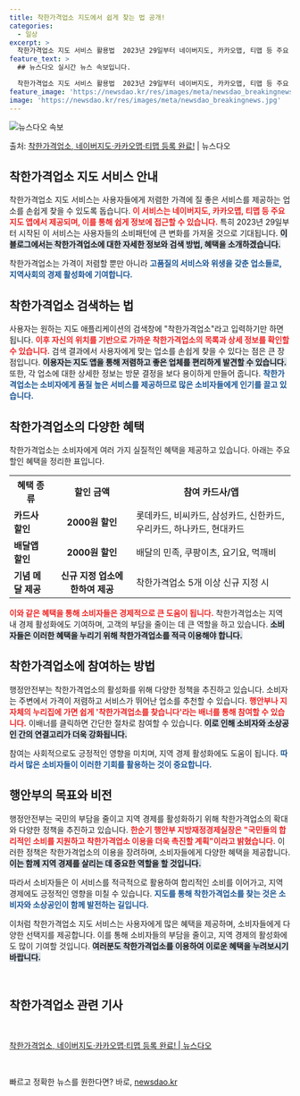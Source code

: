 ```yaml
---
title: 착한가격업소 지도에서 쉽게 찾는 법 공개!
categories:
  - 일상
excerpt: >
  착한가격업소 지도 서비스 활용법  2023년 29일부터 네이버지도, 카카오맵, 티맵 등 주요 지도 앱에서 착…
feature_text: >
  ## 뉴스다오 실시간 뉴스 속보입니다.

  착한가격업소 지도 서비스 활용법  2023년 29일부터 네이버지도, 카카오맵, 티맵 등 주요 지도 앱에서 착…
feature_image: 'https://newsdao.kr/res/images/meta/newsdao_breakingnews.jpg'
image: 'https://newsdao.kr/res/images/meta/newsdao_breakingnews.jpg'
---
```


![뉴스다오 속보](https://newsdao.kr/res/images/meta/newsdao_breakingnews.jpg)

<p>출처: <a href="https://newsdao.kr/5101" rel="dofollow">착한가격업소, 네이버지도·카카오맵·티맵 등록 완료!</a> | 뉴스다오</p>

<h2 data-ke-size="size26">착한가격업소 지도 서비스 안내</h2>
<p data-ke-size="size16"></p>

착한가격업소 지도 서비스는 사용자들에게 저렴한 가격에 질 좋은 서비스를 제공하는 업소를 손쉽게 찾을 수 있도록 돕습니다. <b><span style="color: #ee2323;">이 서비스는 네이버지도, 카카오맵, 티맵 등 주요 지도 앱에서 제공되며, 이를 통해 쉽게 정보에 접근할 수 있습니다.</span></b> 특히 2023년 29일부터 시작된 이 서비스는 사용자들의 소비패턴에 큰 변화를 가져올 것으로 기대됩니다. <b><span style="background-color: #21538527;">이 블로그에서는 착한가격업소에 대한 자세한 정보와 검색 방법, 혜택을 소개하겠습니다.</span></b> 

착한가격업소는 가격이 저렴할 뿐만 아니라 <b><span style="color: #1a5490;">고품질의 서비스와 위생을 갖춘 업소들로, 지역사회의 경제 활성화에 기여합니다.</span></b>


<h2 data-ke-size="size26">착한가격업소 검색하는 법</h2>
<p data-ke-size="size16"></p>

사용자는 원하는 지도 애플리케이션의 검색창에 "착한가격업소"라고 입력하기만 하면 됩니다. <b><span style="color: #ee2323;">이후 자신의 위치를 기반으로 가까운 착한가격업소의 목록과 상세 정보를 확인할 수 있습니다.</span></b> 검색 결과에서 사용자에게 맞는 업소를 손쉽게 찾을 수 있다는 점은 큰 장점입니다. <b><span style="background-color: #21538527;">이용자는 지도 앱을 통해 저렴하고 좋은 업체를 편리하게 발견할 수 있습니다.</span></b> 또한, 각 업소에 대한 상세한 정보는 방문 결정을 보다 용이하게 만들어 줍니다. <b><span style="color: #1a5490;">착한가격업소는 소비자에게 품질 높은 서비스를 제공하므로 많은 소비자들에게 인기를 끌고 있습니다.</span></b>

<h2 data-ke-size="size26">착한가격업소의 다양한 혜택</h2>
<p data-ke-size="size16"></p>

착한가격업소는 소비자에게 여러 가지 실질적인 혜택을 제공하고 있습니다. 아래는 주요 할인 혜택을 정리한 표입니다.

<table>
    <tr>
        <th>혜택 종류</th>
        <th>할인 금액</th>
        <th>참여 카드사/앱</th>
    </tr>
    <tr>
        <td><b>카드사 할인</b></td>
        <td style="text-align: center; height: 17px;"><b>2000원 할인</b></td>
        <td>롯데카드, 비씨카드, 삼성카드, 신한카드, 우리카드, 하나카드, 현대카드</td>
    </tr>
    <tr>
        <td><b>배달앱 할인</b></td>
        <td style="text-align: center; height: 17px;"><b>2000원 할인</b></td>
        <td>배달의 민족, 쿠팡이츠, 요기요, 먹깨비</td>
    </tr>
    <tr>
        <td><b>기념 메달 제공</b></td>
        <td style="text-align: center; height: 17px;"><b>신규 지정 업소에 한하여 제공</b></td>
        <td>착한가격업소 5개 이상 신규 지정 시</td>
    </tr>
</table>

<b><span style="color: #ee2323;">이와 같은 혜택을 통해 소비자들은 경제적으로 큰 도움이 됩니다.</span></b> 착한가격업소는 지역 내 경제 활성화에도 기여하며, 고객의 부담을 줄이는 데 큰 역할을 하고 있습니다. <b><span style="background-color: #21538527;">소비자들은 이러한 혜택을 누리기 위해 착한가격업소를 적극 이용해야 합니다.</span></b>

<h2 data-ke-size="size26">착한가격업소에 참여하는 방법</h2>
<p data-ke-size="size16"></p>

행정안전부는 착한가격업소의 활성화를 위해 다양한 정책을 추진하고 있습니다. 소비자는 주변에서 가격이 저렴하고 서비스가 뛰어난 업소를 추천할 수 있습니다. <b><span style="color: #ee2323;">행안부나 지자체의 누리집에 가면 쉽게 '착한가격업소를 찾습니다'라는 배너를 통해 참여할 수 있습니다.</span></b> 이배너를 클릭하면 간단한 절차로 참여할 수 있습니다. <b><span style="background-color: #21538527;">이로 인해 소비자와 소상공인 간의 연결고리가 더욱 강화됩니다.</span></b> 

참여는 사회적으로도 긍정적인 영향을 미치며, 지역 경제 활성화에도 도움이 됩니다. <b><span style="color: #1a5490;">따라서 많은 소비자들이 이러한 기회를 활용하는 것이 중요합니다.</span></b>

<h2 data-ke-size="size26">행안부의 목표와 비전</h2>
<p data-ke-size="size16"></p>

행정안전부는 국민의 부담을 줄이고 지역 경제를 활성화하기 위해 착한가격업소의 확대와 다양한 정책을 추진하고 있습니다. <b><span style="color: #ee2323;">한순기 행안부 지방재정경제실장은 "국민들의 합리적인 소비를 지원하고 착한가격업소 이용을 더욱 촉진할 계획"이라고 밝혔습니다.</span></b> 이러한 정책은 착한가격업소의 이용을 장려하며, 소비자들에게 다양한 혜택을 제공합니다. <b><span style="background-color: #21538527;">이는 함께 지역 경제를 살리는 데 중요한 역할을 할 것입니다.</span></b>

따라서 소비자들은 이 서비스를 적극적으로 활용하여 합리적인 소비를 이어가고, 지역 경제에도 긍정적인 영향을 미칠 수 있습니다. <b><span style="color: #1a5490;">지도를 통해 착한가격업소를 찾는 것은 소비자와 소상공인이 함께 발전하는 길입니다.</span></b>

<p data-ke-size="size16">이처럼 착한가격업소 지도 서비스는 사용자에게 많은 혜택을 제공하며, 소비자들에게 다양한 선택지를 제공합니다. 이를 통해 소비자들의 부담을 줄이고, 지역 경제의 활성화에도 많이 기여할 것입니다. <b><span style="background-color: #21538527;">여러분도 착한가격업소를 이용하여 이로운 혜택을 누려보시기 바랍니다.</span></b></p>

<p data-ke-size="size16">&nbsp;</p>

<h2 data-ke-size="size26">착한가격업소 관련 기사</h2>
<p data-ke-size="size16">&nbsp;</p>

<a href="https://newsdao.kr/5101">착한가격업소, 네이버지도·카카오맵·티맵 등록 완료! | 뉴스다오</a> 

<p data-ke-size="size16">&nbsp;</p> 

빠르고 정확한 뉴스를 원한다면? 바로, <a href="https://newsdao.kr" rel="dofollow">newsdao.kr</a>


